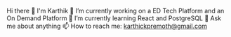 Hi there 👋 I'm Karthik
🔭 I’m currently working on a ED Tech Platform and an On Demand Platform
🌱 I’m currently learning React and PostgreSQL
💬 Ask me about anything
📫 How to reach me: karthickpremoth@gmail.com
